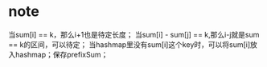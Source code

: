 # note

当sum[i] == k，那么i+1也是待定长度；
当sum[i] - sum[j] == k,那么i-j就是sum == k的区间，可以待定；
当hashmap里没有sum[i]这个key时，可以将sum[i]放入hashmap；保存prefixSum；
